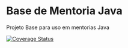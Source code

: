 # Base de Mentoria Java

Projeto Base para uso em mentorias Java

[![Coverage Status](https://coveralls.io/repos/github/mentoriajava/javabase/badge.svg?branch=main)](https://coveralls.io/github/mentoriajava/javabase?branch=main)